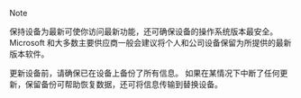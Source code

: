   > [!NOTE]
  > 保持设备为最新可使你访问最新功能，还可确保设备的操作系统版本最安全。 Microsoft 和大多数主要供应商一般会建议将个人和公司设备保留为所提供的最新版本软件。

更新设备前，请确保已在设备上备份了所有信息。 如果在某情况下中断了任何更新，保留备份可帮助恢复数据，还可将信息传输到替换设备。 


<!--HONumber=Dec16_HO3-->


